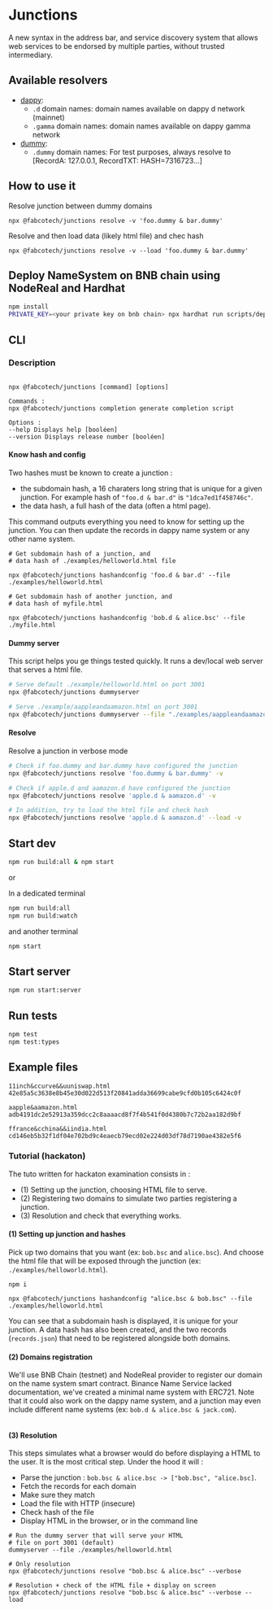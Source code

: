# Junctions

A new syntax in the address bar, and service discovery system that allows web services to be endorsed by multiple parties, without trusted intermediary.

## Available resolvers

- [dappy](./src/lib/domainResolvers/dappy.ts):
  - `.d` domain names: domain names available on dappy d network (mainnet)
  - `.gamma` domain names: domain names available on dappy gamma network
- [dummy](./src/lib/domainResolvers/dummy.ts):
  - `.dummy` domain names: For test purposes, always resolve to [RecordA: 127.0.0.1, RecordTXT: HASH=7316723...]

## How to use it

Resolve junction between dummy domains

```
npx @fabcotech/junctions resolve -v 'foo.dummy & bar.dummy'
```

Resolve and then load data (likely html file) and chec hash

```
npx @fabcotech/junctions resolve -v --load 'foo.dummy & bar.dummy'
```

## Deploy NameSystem on BNB chain using NodeReal and Hardhat

```bash
npm install
PRIVATE_KEY=<your private key on bnb chain> npx hardhat run scripts/deploy.ts --network bnbtestnet
```

## CLI

### Description

```

npx @fabcotech/junctions [command] [options]

Commands :
npx @fabcotech/junctions completion generate completion script

Options :
--help Displays help [booléen]
--version Displays release number [booléen]
```

#### Know hash and config

Two hashes must be known to create a junction :

- the subdomain hash, a 16 charaters long string that is unique for a given junction. For example hash of `"foo.d & bar.d"` is `"1dca7ed1f458746c"`.
- the data hash, a full hash of the data (often a html page).

This command outputs everything you need to know for setting up the junction. You can then update the records in dappy name system or any other name system.

```
# Get subdomain hash of a junction, and
# data hash of ./examples/helloworld.html file

npx @fabcotech/junctions hashandconfig 'foo.d & bar.d' --file ./examples/helloworld.html

# Get subdomain hash of another junction, and
# data hash of myfile.html

npx @fabcotech/junctions hashandconfig 'bob.d & alice.bsc' --file ./myfile.html
```

#### Dummy server

This script helps you ge things tested quickly. It runs a dev/local web server that serves a html file.

```sh
# Serve default ./example/helloworld.html on port 3001
npx @fabcotech/junctions dummyserver

# Serve ./example/aappleandaamazon.html on port 3001
npx @fabcotech/junctions dummyserver --file "./examples/aappleandaamazon.html"
```

#### Resolve

Resolve a junction in verbose mode

```sh
# Check if foo.dummy and bar.dummy have configured the junction
npx @fabcotech/junctions resolve 'foo.dummy & bar.dummy' -v

# Check if apple.d and aamazon.d have configured the junction
npx @fabcotech/junctions resolve 'apple.d & aamazon.d' -v

# In addition, try to load the html file and check hash
npx @fabcotech/junctions resolve 'apple.d & aamazon.d' --load -v
```

## Start dev

```sh
npm run build:all & npm start
```

or

In a dedicated terminal

```sh
npm run build:all
npm run build:watch
```

and another terminal

```sh
npm start
```

## Start server

```sh
npm run start:server
```

## Run tests

```sh
npm test
npm test:types
```

## Example files

```
11inch&ccurve&&uuniswap.html
42e85a5c3638e8b45e30d022d513f20841adda36699cabe9cfd0b105c6424c0f

aapple&aamazon.html
adb4191dc2e52913a359dcc2c8aaaacd8f7f4b541f0d4380b7c72b2aa182d9bf

ffrance&cchina&&iindia.html
cd146eb5b32f1df04e702bd9c4eaecb79ecd02e224d03df78d7190ae4382e5f6
```

### Tutorial (hackaton)

The tuto written for hackaton examination consists in :

- (1) Setting up the junction, choosing HTML file to serve.
- (2) Registering two domains to simulate two parties registering a junction.
- (3) Resolution and check that everything works.

#### (1) Setting up junction and hashes

Pick up two domains that you want (ex: `bob.bsc` and `alice.bsc`). And choose the html file that will be exposed through the junction (ex: `./examples/helloworld.html`).

```
npm i

npx @fabcotech/junctions hashandconfig "alice.bsc & bob.bsc" --file ./examples/helloworld.html
```

You can see that a subdomain hash is displayed, it is unique for your junction. A data hash has also been created, and the two records (`records.json`) that need to be registered alongside both domains.

#### (2) Domains registration

We'll use BNB Chain (testnet) and NodeReal provider to register our domain on the name system smart contract. Binance Name Service lacked documentation, we've created a minimal name system with ERC721. Note that it could also work on the dappy name system, and a junction may even include different name systems (ex: `bob.d & alice.bsc & jack.com`).

```

```

#### (3) Resolution

This steps simulates what a browser would do before displaying a HTML to the user. It is the most critical step. Under the hood it will :

- Parse the junction : `bob.bsc & alice.bsc -> ["bob.bsc", "alice.bsc]`.
- Fetch the records for each domain
- Make sure they match
- Load the file with HTTP (insecure)
- Check hash of the file
- Display HTML in the browser, or in the command line

```
# Run the dummy server that will serve your HTML
# file on port 3001 (default)
dummyserver --file ./examples/helloworld.html

# Only resolution
npx @fabcotech/junctions resolve "bob.bsc & alice.bsc" --verbose

# Resolution + check of the HTML file + display on screen
npx @fabcotech/junctions resolve "bob.bsc & alice.bsc" --verbose --load
```
